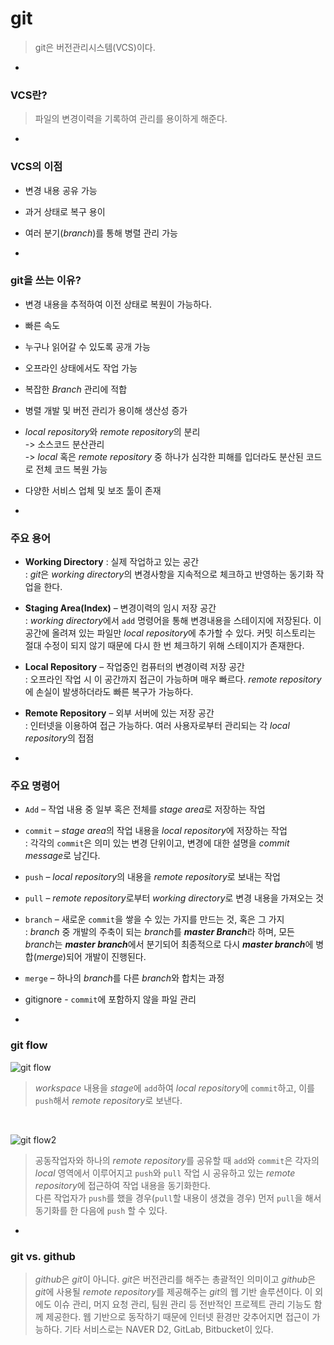 # git

> git은 버전관리시스템(VCS)이다.
  
-

### VCS란?

> 파일의 변경이력을 기록하여 관리를 용이하게 해준다.

-

### VCS의 이점

- 변경 내용 공유 가능
- 과거 상태로 복구 용이
- 여러 분기(*branch*)를 통해 병렬 관리 가능

-

### git을 쓰는 이유?

- 변경 내용을 추적하여 이전 상태로 복원이 가능하다.
- 빠른 속도
- 누구나 읽어갈 수 있도록 공개 가능
- 오프라인 상태에서도 작업 가능
- 복잡한 *Branch* 관리에 적합
- 병렬 개발 및 버전 관리가 용이해 생산성 증가
- *local repository*와 *remote repository*의 분리    
  -> 소스코드 분산관리   
  -> *local* 혹은 *remote repository* 중 하나가 심각한 피해를 입더라도 분산된 코드로 전체 코드 복원 가능
- 다양한 서비스 업체 및 보조 툴이 존재

-

### 주요 용어

- **Working Directory** : 실제 작업하고 있는 공간   
: *git*은 *working directory*의 변경사항을 지속적으로 체크하고 반영하는 동기화 작업을 한다.
- **Staging Area(Index)** – 변경이력의 임시 저장 공간   
: *working directory*에서 `add` 명령어을 통해 변경내용을 스테이지에 저장된다. 이 공간에 올려져 있는 파일만 *local repository*에 추가할 수 있다. 커밋 히스토리는 절대 수정이 되지 않기 때문에 다시 한 번 체크하기 위해 스테이지가 존재한다.
- **Local Repository** – 작업중인 컴퓨터의 변경이력 저장 공간   
: 오프라인 작업 시 이 공간까지 접근이 가능하며 매우 빠르다. *remote repository*에 손실이 발생하더라도 빠른 복구가 가능하다.
- **Remote Repository** – 외부 서버에 있는 저장 공간   
: 인터넷을 이용하여 접근 가능하다. 여러 사용자로부터 관리되는 각 *local repository*의 접점

-

### 주요 명령어

- `Add` – 작업 내용 중 일부 혹은 전체를 *stage area*로 저장하는 작업
- `commit` – *stage area*의 작업 내용을 *local repository*에 저장하는 작업   
: 각각의 `commit`은 의미 있는 변경 단위이고, 변경에 대한 설명을 *commit message*로 남긴다. 
- `push` – *local repository*의 내용을 *remote repository*로 보내는 작업 
- `pull` – *remote repository*로부터 *working directory*로 변경 내용을 가져오는 것
- `branch` – 새로운 `commit`을 쌓을 수 있는 가지를 만드는 것, 혹은 그 가지   
: *branch* 중 개발의 주축이 되는 *branch*를 ***master Branch***라 하며, 모든 *branch*는 ***master branch***에서 분기되어 최종적으로 다시 ***master branch***에 병합(*merge*)되어 개발이 진행된다.
- `merge` – 하나의 *branch*를 다른 *branch*와 합치는 과정   

- gitignore - `commit`에 포함하지 않을 파일 관리

-

### git flow

![git flow](https://camo.githubusercontent.com/6504c9df8922f9187037558bf1dad2dd57fd6c45/68747470733a2f2f696c6c75737472617465642d6769742e72656164746865646f63732e6f72672f656e2f6c61746573742f5f696d616765732f6769742d666c6f77732e737667)
> *workspace* 내용을 *stage*에 `add`하여 *local repository*에 `commit`하고, 이를 `push`해서 *remote repository*로 보낸다.   

<br>

![git flow2](https://www.cs.swarthmore.edu/~newhall/unixhelp/git.jpg)
> 공동작업자와 하나의 *remote repository*를 공유할 때 `add`와 `commit`은 각자의 *local* 영역에서 이루어지고 `push`와 `pull` 작업 시 공유하고 있는 *remote repository*에 접근하여 작업 내용을 동기화한다.  
> 다른 작업자가 `push`를 했을 경우(`pull`할 내용이 생겼을 경우) 먼저 `pull`을 해서 동기화를 한 다음에 `push` 할 수 있다.

-

### git vs. github

> *github*은 *git*이 아니다. *git*은 버전관리를 해주는 총괄적인 의미이고 *github*은 *git*에 사용될 *remote repository*를 제공해주는 *git*의 웹 기반 솔루션이다. 이 외에도 이슈 관리, 머지 요청 관리, 팀원 관리 등 전반적인 프로젝트 관리 기능도 함께 제공한다. 웹 기반으로 동작하기 때문에 인터넷 환경만 갖추어지면 접근이 가능하다. 기타 서비스로는 NAVER D2, GitLab, Bitbucket이 있다.

